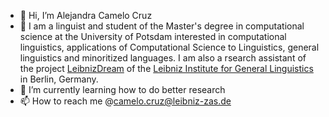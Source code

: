 - 👋 Hi, I’m Alejandra Camelo Cruz
- 👀 I am a linguist and student of the Master's degree in computational science at the University of Potsdam interested in computational linguistics, applications of Computational Science to Linguistics, general linguistics and minoritized languages. I am also a rsearch assistant of the project [LeibnizDream](https://leibnizdream.eu) of the [Leibniz Institute for General Linguistics](https://www.leibniz-zas.de/de/) in Berlin, Germany. 
- 🌱 I’m currently learning how to do better research 
- 📫 How to reach me @camelo.cruz@leibniz-zas.de

<!---
camelo-cruz/camelo-cruz is a ✨ special ✨ repository because its `README.md` (this file) appears on your GitHub profile.
You can click the Preview link to take a look at your changes.
--->
